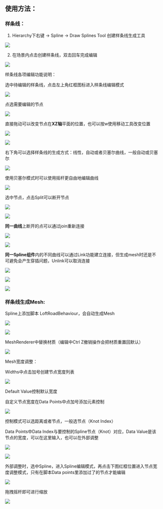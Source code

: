 ## 使用方法：
### 样条线：
1. Hierarchy下右键 -> Spline -> Draw Splines Tool 创建样条线生成工具

![](https://cdn.nlark.com/yuque/0/2024/png/45354151/1734607066843-737d1d86-4173-4c04-aba5-50db2f6981bf.png)



2. 在场景内点击创建样条线，双击回车完成编辑

![](https://cdn.nlark.com/yuque/0/2024/png/45354151/1734607235323-30b46721-620b-4d5b-b8c7-b3d64a32f8b2.png)



样条线各项编辑功能说明：



选中待编辑的样条线，点击左上角红框图标进入样条线编辑模式

![](https://cdn.nlark.com/yuque/0/2024/png/45354151/1734608444590-45395464-6cc6-47eb-bda8-0ce70e5de616.png)



点选需要编辑的节点

![](https://cdn.nlark.com/yuque/0/2024/png/45354151/1734608570896-c5a5fe87-7567-4220-9b10-9f7a8b14f1aa.png)

直接拖动可以改变节点在**XZ轴**平面的位置，也可以按w使用移动工具改变位置

![](https://cdn.nlark.com/yuque/0/2024/png/45354151/1734607340146-f93bbc12-93bf-498d-b5db-31ab91751a73.png)

![](https://cdn.nlark.com/yuque/0/2024/png/45354151/1734608939333-a67223bd-8f22-4ca1-8d0e-8c8a238c09d2.png)

右下角可以选择样条线的生成方式：线性，自动或者贝塞尔曲线，一般自动或贝塞尔

![](https://cdn.nlark.com/yuque/0/2024/png/45354151/1734608972764-d9dac497-4b5c-48d3-9f63-2144de0d920b.png)

使用贝塞尔模式时可以使用摇杆更自由地编辑曲线

![](https://cdn.nlark.com/yuque/0/2024/png/45354151/1734609577689-1b1df210-2146-4cae-9dc8-92f4999abd51.png)

选中节点，点击Split可以断开节点

![](https://cdn.nlark.com/yuque/0/2024/png/45354151/1734609876742-654e8222-4ccf-4276-ad4b-cd2c0a5f63ce.png)

![](https://cdn.nlark.com/yuque/0/2024/png/45354151/1734609922694-f20e5617-2755-4bf6-b81b-b8c4c35535f1.png)

**同一曲线**上断开的点可以通过join重新连接

![](https://cdn.nlark.com/yuque/0/2024/png/45354151/1734609936907-e989c60e-1323-451f-aa3b-b654559911c4.png)

![](https://cdn.nlark.com/yuque/0/2024/png/45354151/1734609996479-e41a22b8-1fc3-4343-9ada-40cd6a4a7d3b.png)

**同一Spline组件**内的不同曲线可以通过Link功能建立连接，但生成mesh时还是不可避免会产生穿插问题，Unlink可以取消连接

![](https://cdn.nlark.com/yuque/0/2024/png/45354151/1734610096306-e9eb0180-d0fc-4d7a-a406-0926e2996cf1.png)

![](https://cdn.nlark.com/yuque/0/2024/png/45354151/1734610107085-ddbef206-0ce9-4e48-a0e1-ac84be426f38.png)

![](https://cdn.nlark.com/yuque/0/2024/png/45354151/1734610133475-37b0dc38-8de7-477b-a287-4ccd076796f1.png)



### 样条线生成Mesh: 
Spline上添加脚本 LoftRoadBehaviour，会自动生成Mesh

![](https://cdn.nlark.com/yuque/0/2024/png/45354151/1734665787197-80206a39-3636-48e5-b86e-d7f2bc230d38.png)

![](https://cdn.nlark.com/yuque/0/2024/png/45354151/1734665802753-88dc7d7e-6d57-405d-9c8d-ed609ec4db91.png)

MeshRenderer中替换材质（编辑中Ctrl Z撤销操作会把材质重置回默认）

![](https://cdn.nlark.com/yuque/0/2024/png/45354151/1734665821261-6622a29e-4b3e-46bf-bc6b-a0c167e79d83.png)

Mesh宽度调整：

Widths中点击加号创建节点宽度列表

![](https://cdn.nlark.com/yuque/0/2024/png/45354151/1734666040000-2c9e89c6-bf32-4a65-821c-830053bdc754.png)

Default Value控制默认宽度

自定义节点宽度在Data Points中点加号添加元素控制

![](https://cdn.nlark.com/yuque/0/2024/png/45354151/1734666230989-a9d87305-fcd4-4a7c-8af8-25a14ff2ea22.png)

控制模式可以选距离或者节点，一般选节点（Knot Index）

Data Points中Data Index与要控制的Spline节点（Knot）对应，Data Value是该节点的宽度，可以在这里输入，也可以在外部调整

![](https://cdn.nlark.com/yuque/0/2024/png/45354151/1734666454399-e00c8529-3d30-438f-89ae-1091a4614122.png)

![](https://cdn.nlark.com/yuque/0/2024/png/45354151/1734666526814-08a6dd58-22fe-4b59-8ae3-1de752269b50.png)

外部调整时，选中Spline，进入Spline编辑模式，再点击下图红框位置进入节点宽度调整模式，只有在脚本Data points里添加过了的节点才能编辑

![](https://cdn.nlark.com/yuque/0/2024/png/45354151/1734666631697-2cd9bbd7-99fd-47b4-b229-d2e345ecd3c8.png)

拖拽摇杆即可进行缩放

![](https://cdn.nlark.com/yuque/0/2024/png/45354151/1734666811074-0d6392b7-1975-4ef1-a5d3-5305f997efd8.png)

